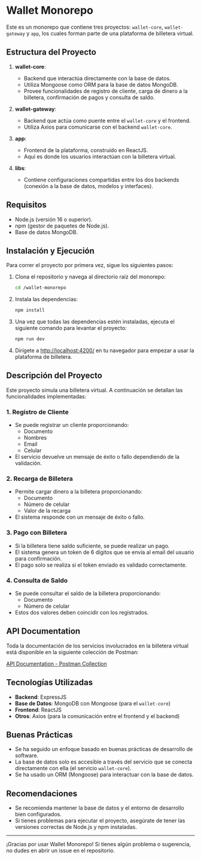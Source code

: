 # Wallet Monorepo

Este es un monorepo que contiene tres proyectos: `wallet-core`, `wallet-gateway` y `app`, los cuales forman parte de una plataforma de billetera virtual.

## Estructura del Proyecto

1. **wallet-core**: 
   - Backend que interactúa directamente con la base de datos.
   - Utiliza Mongoose como ORM para la base de datos MongoDB.
   - Provee funcionalidades de registro de cliente, carga de dinero a la billetera, confirmación de pagos y consulta de saldo.

2. **wallet-gateway**: 
   - Backend que actúa como puente entre el `wallet-core` y el frontend.
   - Utiliza Axios para comunicarse con el backend `wallet-core`.

3. **app**:
   - Frontend de la plataforma, construido en ReactJS.
   - Aquí es donde los usuarios interactúan con la billetera virtual.

4. **libs**:
   - Contiene configuraciones compartidas entre los dos backends (conexión a la base de datos, modelos y interfaces).

## Requisitos

- Node.js (versión 16 o superior).
- npm (gestor de paquetes de Node.js).
- Base de datos MongoDB.

## Instalación y Ejecución

Para correr el proyecto por primera vez, sigue los siguientes pasos:

1. Clona el repositorio y navega al directorio raíz del monorepo:
    ```bash
    cd /wallet-monorepo
    ```

2. Instala las dependencias:
    ```bash
    npm install
    ```

3. Una vez que todas las dependencias estén instaladas, ejecuta el siguiente comando para levantar el proyecto:
    ```bash
    npm run dev
    ```

4. Dirígete a [http://localhost:4200/](http://localhost:4200/) en tu navegador para empezar a usar la plataforma de billetera.

## Descripción del Proyecto

Este proyecto simula una billetera virtual. A continuación se detallan las funcionalidades implementadas:

### 1. Registro de Cliente
- Se puede registrar un cliente proporcionando:
  - Documento
  - Nombres
  - Email
  - Celular
- El servicio devuelve un mensaje de éxito o fallo dependiendo de la validación.

### 2. Recarga de Billetera
- Permite cargar dinero a la billetera proporcionando:
  - Documento
  - Número de celular
  - Valor de la recarga
- El sistema responde con un mensaje de éxito o fallo.

### 3. Pago con Billetera
- Si la billetera tiene saldo suficiente, se puede realizar un pago.
- El sistema genera un token de 6 dígitos que se envía al email del usuario para confirmación.
- El pago solo se realiza si el token enviado es validado correctamente.

### 4. Consulta de Saldo
- Se puede consultar el saldo de la billetera proporcionando:
  - Documento
  - Número de celular
- Estos dos valores deben coincidir con los registrados.

## API Documentation

Toda la documentación de los servicios involucrados en la billetera virtual está disponible en la siguiente colección de Postman:

[API Documentation - Postman Collection](https://iciva-fk2go.postman.co/workspace/test-wallet~6ef26097-315a-4fcd-bfbc-680db60c7e07/collection/2137361-72251983-6b03-418b-a245-426d2b96350f?action=share&creator=2137361&active-environment=2137361-e7570b57-4d19-4c7d-b819-7b06e1e9b3d2)

## Tecnologías Utilizadas

- **Backend**: ExpressJS
- **Base de Datos**: MongoDB con Mongoose (para el `wallet-core`)
- **Frontend**: ReactJS
- **Otros**: Axios (para la comunicación entre el frontend y el backend)
  
## Buenas Prácticas

- Se ha seguido un enfoque basado en buenas prácticas de desarrollo de software.
- La base de datos solo es accesible a través del servicio que se conecta directamente con ella (el servicio `wallet-core`).
- Se ha usado un ORM (Mongoose) para interactuar con la base de datos.

## Recomendaciones

- Se recomienda mantener la base de datos y el entorno de desarrollo bien configurados.
- Si tienes problemas para ejecutar el proyecto, asegúrate de tener las versiones correctas de Node.js y npm instaladas.

---

¡Gracias por usar Wallet Monorepo! Si tienes algún problema o sugerencia, no dudes en abrir un issue en el repositorio.
